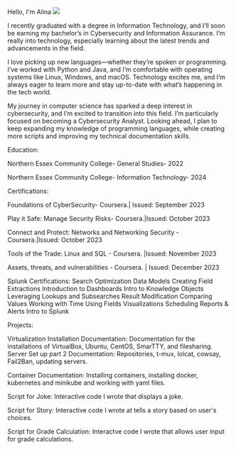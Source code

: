 Hello, I'm Alina 
<a href="https://linkedin.com/in/AlinaConcepcion"><img src="https://img.shields.io/badge/-LinkedIn-0072b1?&style=for-the-badge&logo=linkedin&logoColor=white" /></a>
 
I recently graduated with a degree in Information Technology, and I’ll soon be earning my bachelor’s in Cybersecurity and Information Assurance. I’m really into technology, especially learning about the latest trends and advancements in the field.

I love picking up new languages—whether they’re spoken or programming. I’ve worked with Python and Java, and I’m comfortable with operating systems like Linux, Windows, and macOS. Technology excites me, and I’m always eager to learn more and stay up-to-date with what’s happening in the tech world.

My journey in computer science has sparked a deep interest in cybersecurity, and I’m excited to transition into this field. I’m particularly focused on becoming a Cybersecurity Analyst.
Looking ahead, I plan to keep expanding my knowledge of programming languages, while creating more scripts and improving my technical documentation skills.

Education:

Northern Essex Community College- General Studies- 2022		

Northern Essex Community College- Information Technology- 2024


Certifications:

Foundations of CyberSecurity-  Coursera.| Issued: September 2023

Play it Safe: Manage Security Risks-  Coursera.|Issued: October 2023

Connect and Protect: Networks and Networking Security -  Coursera.|Issued: October 2023

Tools of the Trade: Linux and SQL - Coursera. |Issued: November 2023

Assets, threats, and vulnerabilities - Coursera. | Issued: December 2023

Splunk Certifications:
Search Optimization 
Data Models
Creating Field Extractions
Introduction to Dashboards
Intro to Knowledge Objects 
Leveraging Lookups and Subsearches 
Result Modification 
Comparing Values
Working with Time 
Using Fields 
Visualizations 
Scheduling Reports & Alerts
Intro to Splunk 

Projects: 

Virtualization Installation Documentation: Documentation for the installations of VirtualBox, Ubuntu, CentOS, SmarTTY, and filesharing.
Server Set up part 2 Documentation: Repositories, t-mux, lolcat, cowsay, Fail2Ban, updating servers.

Container Documentation: Installing containers, installing docker, kubernetes and minikube and working with yaml files.

Script for Joke: Interactive code I wrote that displays a joke.

Script for Story: Interactive code I wrote at tells a story based on user's choices.

Script for Grade Calculation: Interactve code I wrote that allows user input for grade calculations. 
